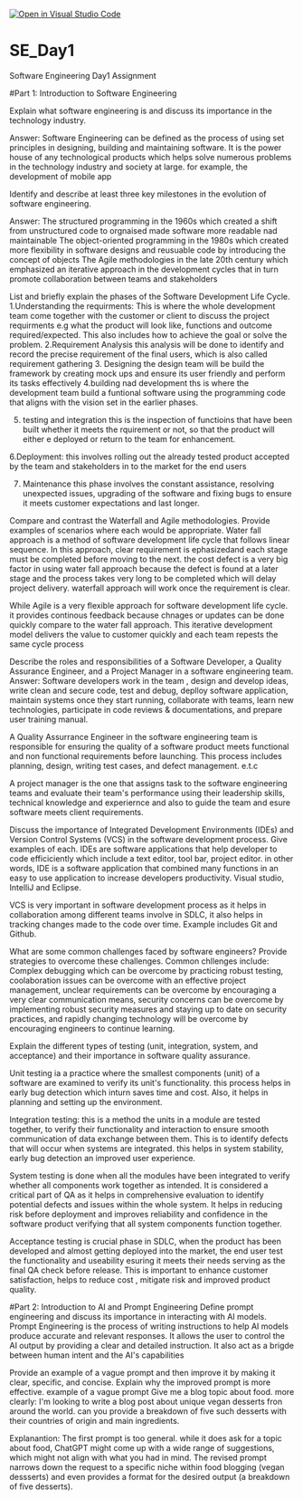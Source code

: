 [![Open in Visual Studio Code](https://classroom.github.com/assets/open-in-vscode-2e0aaae1b6195c2367325f4f02e2d04e9abb55f0b24a779b69b11b9e10269abc.svg)](https://classroom.github.com/online_ide?assignment_repo_id=18369129&assignment_repo_type=AssignmentRepo)
# SE_Day1
Software Engineering Day1 Assignment

#Part 1: Introduction to Software Engineering

Explain what software engineering is and discuss its importance in the technology industry.

Answer: Software Engineering can be defined as the process of using set principles in designing, building and maintaining software.
It is the power house of any technological products which helps solve numerous problems in the technology industry and society at large. for example, the development of mobile app 

Identify and describe at least three key milestones in the evolution of software engineering.

Answer: 
The structured programming in the 1960s which created a shift from unstructured code to orgnaised made software more readable nad maintainable
The object-oriented programming in the 1980s which created more flexibility in software designs and reusuable code by introducing the concept of objects
The Agile methodologies in the late 20th century which emphasized an iterative approach in the development cycles that in turn promote collaboration between teams and stakeholders

List and briefly explain the phases of the Software Development Life Cycle.
1.Understanding the requirments: This is where the whole development team come together with the customer or client to discuss the project requirments e.g what the product will look like, functions and outcome required/expected. This also includes how to achieve the goal or solve the problem.
2.Requirement Analysis
this analysis will be done to identify and record the precise requirement of the final users, which is also called requirement gathering
3. Designing
the design team will be build the framework by creating mock ups and ensure its user friendly and perform its tasks effectively
4.building nad development
ths is where the development team build a funtional software using the programming code that aligns with the vision set in the earlier phases.

5. testing and integration
   this is the inspection of functioins that have been built whether it meets the rquirement or not, so that the product will either e deployed or return to  the team for enhancement.
   
6.Deployment:
this involves rolling out the already tested product accepted by the team and stakeholders in to the market for the end users

7. Maintenance
this phase involves the constant assistance, resolving unexpected issues, upgrading of the software and fixing bugs to ensure it meets customer expectations and last longer.

Compare and contrast the Waterfall and Agile methodologies. Provide examples of scenarios where each would be appropriate.
Water fall approach is a method of software development life cycle that follows linear  sequence. In this approach, clear requirement is ephasizedand each stage must be completed before moving to the next. the cost defect is a very big factor in using water fall approach because the defect is found at a later stage and the process takes very long to be completed which will delay project delivery. waterfall approach will work once the requirement is clear.

While Agile is a very flexible approach for software development life cycle. it provides continous feedback because chnages or updates can be done quickly compare to the water fall approach. This iterative development model delivers the value to customer quickly and each team repests the same cycle process

Describe the roles and responsibilities of a Software Developer, a Quality Assurance Engineer, and a Project Manager in a software engineering team.
Answer: Software developers work in the team , design and develop ideas, write clean and secure code, test and debug, deplloy software application, maintain systems once they start running, collaborate with teams, learn new technologies, participate in code reviews & documentations, and prepare user training manual.

A Quality Assurrance Engineer in the software engineering team is responsible for ensuring the quality of a software product meets functional and non functional requirements before launching. This process includes planning, design, writing test cases, and defect management. e.t.c 

A project manager is the one that assigns task to the software engineering teams and evaluate their team's performance using their leadership skills, technical knowledge and experiernce and also to guide the team and esure software meets client requirements.

Discuss the importance of Integrated Development Environments (IDEs) and Version Control Systems (VCS) in the software development process. Give examples of each.
IDEs are software applications that help developer to code efficiciently which include a text editor, tool bar, project editor. in other words, IDE is a software application that combined many functions in an easy to use application to increase developers productivity. Visual studio, IntelliJ and Eclipse.

VCS is very important in software development process as it helps in collaboration among different teams involve in SDLC, it also helps in tracking changes made to the code over time. Example includes Git and Github.

What are some common challenges faced by software engineers? Provide strategies to overcome these challenges.
Common chllenges include: Complex debugging which can be overcome by practicing robust testing, coolaboration issues can be overcome with an effective project management, unclear requirements can be overcome by encouraging a very clear communication means, security concerns can be overcome by implementing robust security measures and staying up to date on security practices, and rapidly changing technology will be overcome by encouraging engineers to continue learning.

Explain the different types of testing (unit, integration, system, and acceptance) and their importance in software quality assurance.

Unit testing ia a practice where the smallest components (unit) of a software are examined to verify its unit's functionality. this process helps in early bug detection which inturn saves time and cost. Also, it helps in planning and setting up the environment.

Integration testing: this is a method the units in a module are tested together, to verify their functionality and interaction to ensure smooth communication of data exchange between them. This is to identify defects that will occur when systems are integrated.
this helps in system stability, early bug detection an improved user experience.

System testing is done when all the modules have been integrated to verify whether all components work together as intended. It is considered a critical part of QA as it helps in comprehensive evaluation to identify potential defects and issues within the whole system. It helps in reducing risk before deployment and improves reliability and confidence in the software product verifying that all system components function together.

Acceptance testing is crucial phase in SDLC, when the product has been developed and almost getting deployed into the market, the end user test the functionality and useability esuring it meets their needs serving as the final QA check before release. This is important to enhance customer satisfaction, helps to reduce cost , mitigate risk and improved product quality.


#Part 2: Introduction to AI and Prompt Engineering
Define prompt engineering and discuss its importance in interacting with AI models.
Prompt Engineering is the process of writing instructions to help AI models produce accurate and relevant responses. It allows the user to control the AI output by providing a clear and detailed instruction. It also act as a brigde between human intent and the AI's capabilities

Provide an example of a vague prompt and then improve it by making it clear, specific, and concise. Explain why the improved prompt is more effective.
example of a vague prompt 
 Give me a blog topic about food.
 more clearly: I'm looking to write a blog post about unique vegan desserts fron around the world. can you provide a breakdown of five such desserts with their countries of origin and main ingredients.

 Explanantion:
 The first prompt is too general. while it does ask for a topic about food, ChatGPT might come up with a wide range of suggestions, which might not align with what you had in mind.
 The revised prompt narrows down the request to a specific niche within food blogging (vegan dessserts) and even provides a format for the desired output (a breakdown of five desserts).

